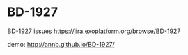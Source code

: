 BD-1927
=======

BD-1927 issues https://jira.exoplatform.org/browse/BD-1927

demo: http://annb.github.io/BD-1927/
